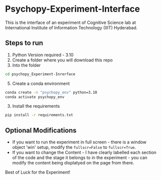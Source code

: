 # Psychopy-Experiment-Interface
This is the interface of an experiment of Cognitive Science lab at International Institute of Information Technology (IIIT) Hyderabad. 


## Steps to run
1. Python Version required - 3.10
2. Create a folder where you will download this repo
3. Into the folder
```bash
cd psychopy_Experiment-Inrerface
```
5. Create a conda environment
```bash
conda create -n "psychopy_env" python=3.10
conda activate psychopy_env
```
3. Install the requirements 
```bash
pip install -r requirements.txt
```


## Optional Modifications
- If you want to run the experiment in full screen - there is a window object 'win' setup, modify the `fullscr=False` to `fullscr=True`. 
- If you want to change the Content - I have clearly labelled each section of the code and the stage it belongs to in the experiment - you can modify the content being displatyed on the page from there.


Best of Luck for the Experiment!
